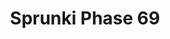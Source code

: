 ---
slug: sprunki-phase-69
title: Sprunki Phase 69
description: "Sprunki Phase 69 is an exciting online game. Play for free directly in your browser!"
icon: /images/popular_mods/Sprunki Phase 69.png
url: https://wowtbc.net/sprunkin/phase-69/index.html
previewImage: /images/popular_mods/Sprunki Phase 69.png
type: popular mods

# SEO配置
seo:
  title: "Sprunki Phase 69 - Play Free Online Game | Fun Browser Games"
  description: "Sprunki Phase 69 - Play this fun online game for free in your browser. No download required!"
  ogImage: "/images/popular_mods/Sprunki Phase 69.png"
  keywords: "sprunki-phase-69, online game, browser game, free game, popular mods game, play online"

videoUrls:
  - https://www.youtube.com/embed/example1
  - https://www.youtube.com/embed/example2

whyPlay:
  title: "Why Play Sprunki Phase 69?"
  items:
    - "Immersive Gameplay: Sprunki Phase 69 offers an engaging and immersive gaming experience that will keep you entertained for hours"
    - "Challenging Levels: Test your skills with increasingly difficult challenges and obstacles"
    - "Beautiful Graphics: Enjoy stunning visuals and smooth animations that bring the game world to life"
    - "Regular Updates: New content and features are added regularly to keep the game fresh and exciting"
    - "Free to Play: Experience all the fun without spending a penny"
    - "Community Features: Connect with other players, share strategies, and compete for high scores"
    - "Cross-Platform: Play on any device with a web browser, no downloads required"

features:
  title: "Key Features of Sprunki Phase 69"
  image: "/images/popular_mods/Sprunki Phase 69.png"
  items:
    - "Intuitive Controls: Easy to learn controls make Sprunki Phase 69 accessible for players of all skill levels"
    - "Multiple Game Modes: Enjoy various gameplay options that provide different challenges and experiences"
    - "Character Customization: Personalize your gaming experience with unique characters and items"
    - "Achievement System: Complete special tasks to earn rewards and recognition"
    - "Leaderboards: Compete with players worldwide and see who can achieve the highest scores"

characteristics:
  title: "Game Characteristics"
  image: "/images/popular_mods/Sprunki Phase 69.png"
  items:
    - "Genre: Popular mods game with elements of strategy and skill"
    - "Difficulty: Suitable for both casual gamers and those seeking a challenge"
    - "Play Time: Quick sessions or extended gameplay, depending on your preference"
    - "Art Style: Vibrant and engaging visuals that enhance the gaming experience"
    - "Sound Design: Immersive audio that complements the gameplay perfectly"

info: "Sprunki Phase 69 is an exciting online game that offers players a unique and engaging gaming experience. With its intuitive controls, stunning visuals, and challenging gameplay, Sprunki Phase 69 provides hours of entertainment for players of all ages and skill levels. Whether you're looking for a quick gaming session during a break or an extended play session, Sprunki Phase 69 delivers an immersive experience that will keep you coming back for more. The game features multiple levels of increasing difficulty, ensuring that players are constantly challenged as they progress. With regular updates adding new content and features, Sprunki Phase 69 remains fresh and exciting, providing endless entertainment options for its growing community of players."

howToPlayIntro: "Welcome to Sprunki Phase 69! This guide will walk you through the basics and help you master the game. Whether you're a beginner or looking to improve your skills, these tips and instructions will enhance your gaming experience."

howToPlaySteps:
  - title: "Getting Started"
    description: "Begin your Sprunki Phase 69 adventure by familiarizing yourself with the controls. Use your keyboard or mouse to navigate through the game interface. The tutorial will guide you through the basic mechanics and help you understand the objectives."
  - title: "Understanding the Objectives"
    description: "In Sprunki Phase 69, your main goal is to progress through levels by completing specific objectives. Each level presents unique challenges that require different strategies and approaches."
  - title: "Mastering the Controls"
    description: "Practice using the controls to improve your precision and reaction time. Sprunki Phase 69 requires quick reflexes and strategic thinking to overcome obstacles and defeat opponents."
  - title: "Utilizing Power-ups"
    description: "Collect power-ups throughout the game to enhance your abilities and overcome difficult challenges. Each power-up offers unique advantages that can be crucial for success."
  - title: "Developing Strategies"
    description: "As you progress in Sprunki Phase 69, develop effective strategies for different scenarios. Analyze patterns, anticipate challenges, and adapt your approach to maximize your performance."

faq:
  title: "Frequently Asked Questions about Sprunki Phase 69"
  items:
    - question: "Is Sprunki Phase 69 free to play?"
      answer: "Yes, Sprunki Phase 69 is completely free to play directly in your web browser. No downloads or purchases are required to enjoy the full game experience."
    - question: "Can I play Sprunki Phase 69 on mobile devices?"
      answer: "Yes, Sprunki Phase 69 is optimized for both desktop and mobile play. You can enjoy the game on any device with a web browser and internet connection."
    - question: "Are there any in-game purchases?"
      answer: "While Sprunki Phase 69 is free to play, there may be optional in-game purchases available for cosmetic items or additional features that don't affect core gameplay."
    - question: "How often is Sprunki Phase 69 updated?"
      answer: "The developers regularly update Sprunki Phase 69 with new content, features, and improvements based on player feedback and game performance."
    - question: "Can I play Sprunki Phase 69 offline?"
      answer: "Currently, Sprunki Phase 69 requires an internet connection to play as it's a browser-based online game."
    - question: "Is Sprunki Phase 69 suitable for children?"
      answer: "Yes, Sprunki Phase 69 is designed to be family-friendly and suitable for players of all ages."
    - question: "How do I report bugs or issues?"
      answer: "If you encounter any problems while playing Sprunki Phase 69, you can report them through the game's support page or contact the developers directly through their website."
    - question: "Still Have Questions?"
      answer: "If you have additional questions about Sprunki Phase 69 that aren't covered in this FAQ, please visit our support center or contact our customer service team for assistance."
---